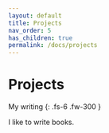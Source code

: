 ```yaml
---
layout: default
title: Projects
nav_order: 5
has_children: true
permalink: /docs/projects
---
```


# Projects

My writing
{: .fs-6 .fw-300 }

I like to write books.
